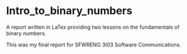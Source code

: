 # Intro_to_binary_numbers
A report written in LaTex providing two lessons on the fundamentals of binary numbers.

This was my final report for SFWRENG 3I03 Software Communications.
